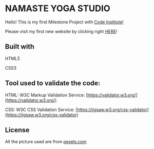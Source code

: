 # NAMASTE YOGA STUDIO

Hello! This is my first Milestone Project with [Code Institute!](https://codeinstitute.net/)

Please visit my first new website by clicking right [HERE](https://ainhoabil.github.io/Namaste-Yoga-Studio)!

## Built with

HTML5

CSS3


## Tool used to validate the code:

HTML:
W3C Markup Validation Service: [https://validator.w3.org/](https://validator.w3.org/)

CSS:
W3C CSS Validation Service: [https://jigsaw.w3.org/css-validator](https://jigsaw.w3.org/css-validator)


## License
All the picture used are from [pexels.com](https://www.pexels.com/)